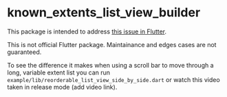 # known_extents_list_view_builder

This package is intended to address [this issue in Flutter](https://github.com/flutter/flutter/issues/52207).

This is not official Flutter package. Maintainance and edges cases are not guaranteed.

To see the difference it makes when using a scroll bar to move through a long, variable extent list you can run `example/lib/reorderable_list_view_side_by_side.dart` or watch this video taken in release mode (add video link).


